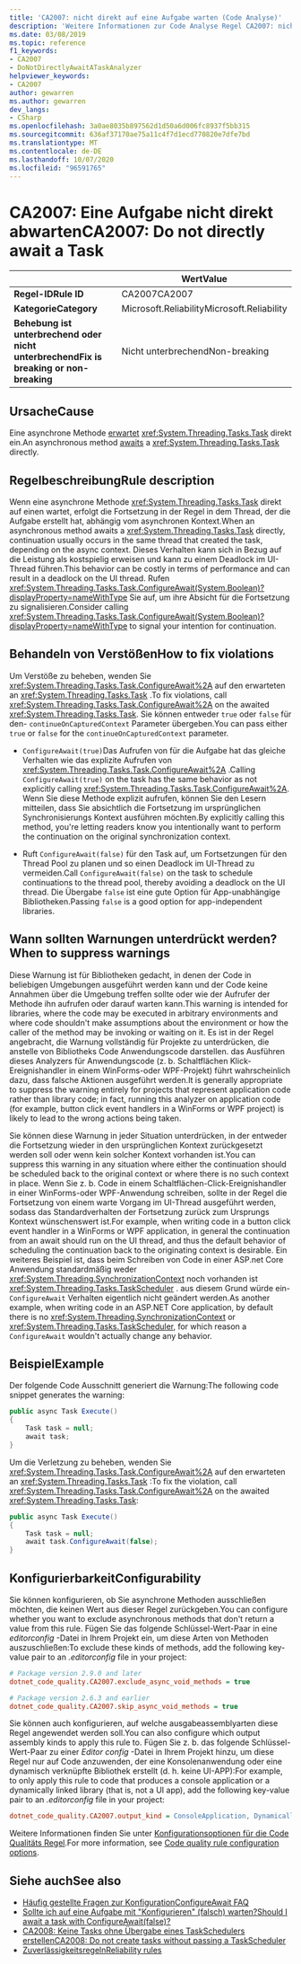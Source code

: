 ```yaml
---
title: 'CA2007: nicht direkt auf eine Aufgabe warten (Code Analyse)'
description: 'Weitere Informationen zur Code Analyse Regel CA2007: nicht direkt auf eine Aufgabe warten'
ms.date: 03/08/2019
ms.topic: reference
f1_keywords:
- CA2007
- DoNotDirectlyAwaitATaskAnalyzer
helpviewer_keywords:
- CA2007
author: gewarren
ms.author: gewarren
dev_langs:
- CSharp
ms.openlocfilehash: 3a0ae8035b897562d1d50a6d006fc8937f5bb315
ms.sourcegitcommit: 636af37170ae75a11c4f7d1ecd770820e7dfe7bd
ms.translationtype: MT
ms.contentlocale: de-DE
ms.lasthandoff: 10/07/2020
ms.locfileid: "96591765"
---
```

# <a name="ca2007-do-not-directly-await-a-task"></a><span data-ttu-id="a8258-103">CA2007: Eine Aufgabe nicht direkt abwarten</span><span class="sxs-lookup"><span data-stu-id="a8258-103">CA2007: Do not directly await a Task</span></span>

| | <span data-ttu-id="a8258-104">Wert</span><span class="sxs-lookup"><span data-stu-id="a8258-104">Value</span></span> |
|-|-|
| <span data-ttu-id="a8258-105">**Regel-ID**</span><span class="sxs-lookup"><span data-stu-id="a8258-105">**Rule ID**</span></span> |<span data-ttu-id="a8258-106">CA2007</span><span class="sxs-lookup"><span data-stu-id="a8258-106">CA2007</span></span>|
| <span data-ttu-id="a8258-107">**Kategorie**</span><span class="sxs-lookup"><span data-stu-id="a8258-107">**Category**</span></span> |<span data-ttu-id="a8258-108">Microsoft.Reliability</span><span class="sxs-lookup"><span data-stu-id="a8258-108">Microsoft.Reliability</span></span>|
| <span data-ttu-id="a8258-109">**Behebung ist unterbrechend oder nicht unterbrechend**</span><span class="sxs-lookup"><span data-stu-id="a8258-109">**Fix is breaking or non-breaking**</span></span> |<span data-ttu-id="a8258-110">Nicht unterbrechend</span><span class="sxs-lookup"><span data-stu-id="a8258-110">Non-breaking</span></span>|

## <a name="cause"></a><span data-ttu-id="a8258-111">Ursache</span><span class="sxs-lookup"><span data-stu-id="a8258-111">Cause</span></span>

<span data-ttu-id="a8258-112">Eine asynchrone Methode [erwartet](../../../csharp/language-reference/operators/await.md) <xref:System.Threading.Tasks.Task> direkt ein.</span><span class="sxs-lookup"><span data-stu-id="a8258-112">An asynchronous method [awaits](../../../csharp/language-reference/operators/await.md) a <xref:System.Threading.Tasks.Task> directly.</span></span>

## <a name="rule-description"></a><span data-ttu-id="a8258-113">Regelbeschreibung</span><span class="sxs-lookup"><span data-stu-id="a8258-113">Rule description</span></span>

<span data-ttu-id="a8258-114">Wenn eine asynchrone Methode <xref:System.Threading.Tasks.Task> direkt auf einen wartet, erfolgt die Fortsetzung in der Regel in dem Thread, der die Aufgabe erstellt hat, abhängig vom asynchronen Kontext.</span><span class="sxs-lookup"><span data-stu-id="a8258-114">When an asynchronous method awaits a <xref:System.Threading.Tasks.Task> directly, continuation usually occurs in the same thread that created the task, depending on the async context.</span></span> <span data-ttu-id="a8258-115">Dieses Verhalten kann sich in Bezug auf die Leistung als kostspielig erweisen und kann zu einem Deadlock im UI-Thread führen.</span><span class="sxs-lookup"><span data-stu-id="a8258-115">This behavior can be costly in terms of performance and can result in a deadlock on the UI thread.</span></span> <span data-ttu-id="a8258-116">Rufen <xref:System.Threading.Tasks.Task.ConfigureAwait(System.Boolean)?displayProperty=nameWithType> Sie auf, um ihre Absicht für die Fortsetzung zu signalisieren.</span><span class="sxs-lookup"><span data-stu-id="a8258-116">Consider calling <xref:System.Threading.Tasks.Task.ConfigureAwait(System.Boolean)?displayProperty=nameWithType> to signal your intention for continuation.</span></span>

## <a name="how-to-fix-violations"></a><span data-ttu-id="a8258-117">Behandeln von Verstößen</span><span class="sxs-lookup"><span data-stu-id="a8258-117">How to fix violations</span></span>

<span data-ttu-id="a8258-118">Um Verstöße zu beheben, wenden Sie <xref:System.Threading.Tasks.Task.ConfigureAwait%2A> auf den erwarteten an <xref:System.Threading.Tasks.Task> .</span><span class="sxs-lookup"><span data-stu-id="a8258-118">To fix violations, call <xref:System.Threading.Tasks.Task.ConfigureAwait%2A> on the awaited <xref:System.Threading.Tasks.Task>.</span></span> <span data-ttu-id="a8258-119">Sie können entweder `true` oder `false` für den- `continueOnCapturedContext` Parameter übergeben.</span><span class="sxs-lookup"><span data-stu-id="a8258-119">You can pass either `true` or `false` for the `continueOnCapturedContext` parameter.</span></span>

- <span data-ttu-id="a8258-120">`ConfigureAwait(true)`Das Aufrufen von für die Aufgabe hat das gleiche Verhalten wie das explizite Aufrufen von <xref:System.Threading.Tasks.Task.ConfigureAwait%2A> .</span><span class="sxs-lookup"><span data-stu-id="a8258-120">Calling `ConfigureAwait(true)` on the task has the same behavior as not explicitly calling <xref:System.Threading.Tasks.Task.ConfigureAwait%2A>.</span></span> <span data-ttu-id="a8258-121">Wenn Sie diese Methode explizit aufrufen, können Sie den Lesern mitteilen, dass Sie absichtlich die Fortsetzung im ursprünglichen Synchronisierungs Kontext ausführen möchten.</span><span class="sxs-lookup"><span data-stu-id="a8258-121">By explicitly calling this method, you're letting readers know you intentionally want to perform the continuation on the original synchronization context.</span></span>

- <span data-ttu-id="a8258-122">Ruft `ConfigureAwait(false)` für den Task auf, um Fortsetzungen für den Thread Pool zu planen und so einen Deadlock im UI-Thread zu vermeiden.</span><span class="sxs-lookup"><span data-stu-id="a8258-122">Call `ConfigureAwait(false)` on the task to schedule continuations to the thread pool, thereby avoiding a deadlock on the UI thread.</span></span> <span data-ttu-id="a8258-123">Die Übergabe `false` ist eine gute Option für App-unabhängige Bibliotheken.</span><span class="sxs-lookup"><span data-stu-id="a8258-123">Passing `false` is a good option for app-independent libraries.</span></span>

## <a name="when-to-suppress-warnings"></a><span data-ttu-id="a8258-124">Wann sollten Warnungen unterdrückt werden?</span><span class="sxs-lookup"><span data-stu-id="a8258-124">When to suppress warnings</span></span>

<span data-ttu-id="a8258-125">Diese Warnung ist für Bibliotheken gedacht, in denen der Code in beliebigen Umgebungen ausgeführt werden kann und der Code keine Annahmen über die Umgebung treffen sollte oder wie der Aufrufer der Methode ihn aufrufen oder darauf warten kann.</span><span class="sxs-lookup"><span data-stu-id="a8258-125">This warning is intended for libraries, where the code may be executed in arbitrary environments and where code shouldn't make assumptions about the environment or how the caller of the method may be invoking or waiting on it.</span></span> <span data-ttu-id="a8258-126">Es ist in der Regel angebracht, die Warnung vollständig für Projekte zu unterdrücken, die anstelle von Bibliotheks Code Anwendungscode darstellen. das Ausführen dieses Analyzers für Anwendungscode (z. b. Schaltflächen Klick-Ereignishandler in einem WinForms-oder WPF-Projekt) führt wahrscheinlich dazu, dass falsche Aktionen ausgeführt werden.</span><span class="sxs-lookup"><span data-stu-id="a8258-126">It is generally appropriate to suppress the warning entirely for projects that represent application code rather than library code; in fact, running this analyzer on application code (for example, button click event handlers in a WinForms or WPF project) is likely to lead to the wrong actions being taken.</span></span>

<span data-ttu-id="a8258-127">Sie können diese Warnung in jeder Situation unterdrücken, in der entweder die Fortsetzung wieder in den ursprünglichen Kontext zurückgesetzt werden soll oder wenn kein solcher Kontext vorhanden ist.</span><span class="sxs-lookup"><span data-stu-id="a8258-127">You can suppress this warning in any situation where either the continuation should be scheduled back to the original context or where there is no such context in place.</span></span> <span data-ttu-id="a8258-128">Wenn Sie z. b. Code in einem Schaltflächen-Click-Ereignishandler in einer WinForms-oder WPF-Anwendung schreiben, sollte in der Regel die Fortsetzung von einem warte Vorgang im UI-Thread ausgeführt werden, sodass das Standardverhalten der Fortsetzung zurück zum Ursprungs Kontext wünschenswert ist.</span><span class="sxs-lookup"><span data-stu-id="a8258-128">For example, when writing code in a button click event handler in a WinForms or WPF application, in general the continuation from an await should run on the UI thread, and thus the default behavior of scheduling the continuation back to the originating context is desirable.</span></span> <span data-ttu-id="a8258-129">Ein weiteres Beispiel ist, dass beim Schreiben von Code in einer ASP.net Core Anwendung standardmäßig weder <xref:System.Threading.SynchronizationContext> noch vorhanden ist <xref:System.Threading.Tasks.TaskScheduler> . aus diesem Grund würde ein- `ConfigureAwait` Verhalten eigentlich nicht geändert werden.</span><span class="sxs-lookup"><span data-stu-id="a8258-129">As another example, when writing code in an ASP.NET Core application, by default there is no <xref:System.Threading.SynchronizationContext> or <xref:System.Threading.Tasks.TaskScheduler>, for which reason a `ConfigureAwait` wouldn't actually change any behavior.</span></span>

## <a name="example"></a><span data-ttu-id="a8258-130">Beispiel</span><span class="sxs-lookup"><span data-stu-id="a8258-130">Example</span></span>

<span data-ttu-id="a8258-131">Der folgende Code Ausschnitt generiert die Warnung:</span><span class="sxs-lookup"><span data-stu-id="a8258-131">The following code snippet generates the warning:</span></span>

```csharp
public async Task Execute()
{
    Task task = null;
    await task;
}
```

<span data-ttu-id="a8258-132">Um die Verletzung zu beheben, wenden Sie <xref:System.Threading.Tasks.Task.ConfigureAwait%2A> auf den erwarteten an <xref:System.Threading.Tasks.Task> :</span><span class="sxs-lookup"><span data-stu-id="a8258-132">To fix the violation, call <xref:System.Threading.Tasks.Task.ConfigureAwait%2A> on the awaited <xref:System.Threading.Tasks.Task>:</span></span>

```csharp
public async Task Execute()
{
    Task task = null;
    await task.ConfigureAwait(false);
}
```

## <a name="configurability"></a><span data-ttu-id="a8258-133">Konfigurierbarkeit</span><span class="sxs-lookup"><span data-stu-id="a8258-133">Configurability</span></span>

<span data-ttu-id="a8258-134">Sie können konfigurieren, ob Sie asynchrone Methoden ausschließen möchten, die keinen Wert aus dieser Regel zurückgeben.</span><span class="sxs-lookup"><span data-stu-id="a8258-134">You can configure whether you want to exclude asynchronous methods that don't return a value from this rule.</span></span> <span data-ttu-id="a8258-135">Fügen Sie das folgende Schlüssel-Wert-Paar in eine *editorconfig* -Datei in Ihrem Projekt ein, um diese Arten von Methoden auszuschließen:</span><span class="sxs-lookup"><span data-stu-id="a8258-135">To exclude these kinds of methods, add the following key-value pair to an *.editorconfig* file in your project:</span></span>

```ini
# Package version 2.9.0 and later
dotnet_code_quality.CA2007.exclude_async_void_methods = true

# Package version 2.6.3 and earlier
dotnet_code_quality.CA2007.skip_async_void_methods = true
```

<span data-ttu-id="a8258-136">Sie können auch konfigurieren, auf welche ausgabeassemblyarten diese Regel angewendet werden soll.</span><span class="sxs-lookup"><span data-stu-id="a8258-136">You can also configure which output assembly kinds to apply this rule to.</span></span> <span data-ttu-id="a8258-137">Fügen Sie z. b. das folgende Schlüssel-Wert-Paar zu einer *Editor config* -Datei in Ihrem Projekt hinzu, um diese Regel nur auf Code anzuwenden, der eine Konsolenanwendung oder eine dynamisch verknüpfte Bibliothek erstellt (d. h. keine UI-APP):</span><span class="sxs-lookup"><span data-stu-id="a8258-137">For example, to only apply this rule to code that produces a console application or a dynamically linked library (that is, not a UI app), add the following key-value pair to an *.editorconfig* file in your project:</span></span>

```ini
dotnet_code_quality.CA2007.output_kind = ConsoleApplication, DynamicallyLinkedLibrary
```

<span data-ttu-id="a8258-138">Weitere Informationen finden Sie unter [Konfigurationsoptionen für die Code Qualitäts Regel](../code-quality-rule-options.md).</span><span class="sxs-lookup"><span data-stu-id="a8258-138">For more information, see [Code quality rule configuration options](../code-quality-rule-options.md).</span></span>

## <a name="see-also"></a><span data-ttu-id="a8258-139">Siehe auch</span><span class="sxs-lookup"><span data-stu-id="a8258-139">See also</span></span>

- [<span data-ttu-id="a8258-140">Häufig gestellte Fragen zur Konfiguration</span><span class="sxs-lookup"><span data-stu-id="a8258-140">ConfigureAwait FAQ</span></span>](https://devblogs.microsoft.com/dotnet/configureawait-faq/)
- [<span data-ttu-id="a8258-141">Sollte ich auf eine Aufgabe mit "Konfigurieren" (falsch) warten?</span><span class="sxs-lookup"><span data-stu-id="a8258-141">Should I await a task with ConfigureAwait(false)?</span></span>](https://github.com/Microsoft/vs-threading/blob/master/doc/cookbook_vs.md#should-i-await-a-task-with-configureawaitfalse)
- [<span data-ttu-id="a8258-142">CA2008: Keine Tasks ohne Übergabe eines TaskSchedulers erstellen</span><span class="sxs-lookup"><span data-stu-id="a8258-142">CA2008: Do not create tasks without passing a TaskScheduler</span></span>](ca2008.md)
- [<span data-ttu-id="a8258-143">Zuverlässigkeitsregeln</span><span class="sxs-lookup"><span data-stu-id="a8258-143">Reliability rules</span></span>](reliability-warnings.md)
